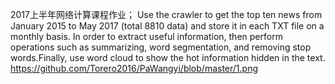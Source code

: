 2017上半年网络计算课程作业；
Use the crawler to get the top ten news from January 2015 to May 2017 (total 8810 data) and store it in each TXT file on a monthly basis. In order to extract useful information, then perform operations such as summarizing, word segmentation, and removing stop words.Finally, use word cloud to show the hot information hidden in the text.
https://github.com/Torero2016/PaWangyi/blob/master/1.png
